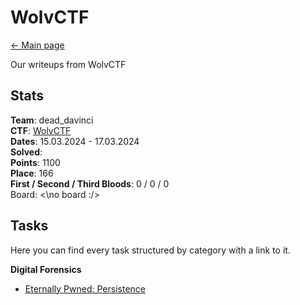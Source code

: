 # WolvCTF

[<- Main page](../../)

Our writeups from WolvCTF
## Stats

**Team**: dead_davinci <br>
**CTF**: [WolvCTF](https://ctftime.org/event/2240)<br>
**Dates**:  15.03.2024 - 17.03.2024<br>
**Solved**: <br>
**Points**: 1100<br>
**Place**:  166<br>
**First / Second / Third Bloods**: 0 / 0 / 0 <br>
Board:
<\no board :/>

## Tasks

Here you can find every task structured by category with a link to it.


**Digital Forensics**
- [Eternally Pwned: Persistence](fore/eternally-pwned-presistence/readme.md)
